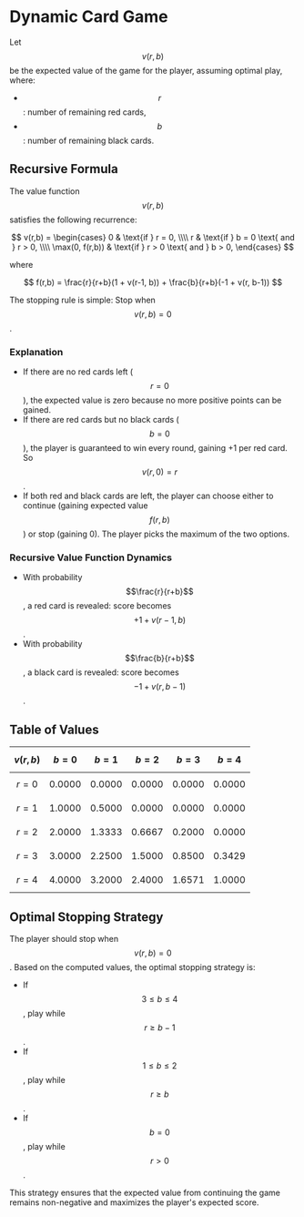 # Dynamic Card Game

Let $$v(r,b)$$ be the expected value of the game for the player, assuming optimal play, where:
- $$r$$: number of remaining red cards,
- $$b$$: number of remaining black cards.

## Recursive Formula

The value function $$v(r,b)$$ satisfies the following recurrence:

$$
v(r,b) =
\begin{cases}
0 & \text{if } r = 0, \\\\
r & \text{if } b = 0 \text{ and } r > 0, \\\\
\max(0, f(r,b)) & \text{if } r > 0 \text{ and } b > 0,
\end{cases}
$$

where

$$
f(r,b) = \frac{r}{r+b}(1 + v(r-1, b)) + \frac{b}{r+b}(-1 + v(r, b-1))
$$

The stopping rule is simple: Stop when $$v(r,b) = 0$$.

### Explanation
- If there are no red cards left ($$r = 0$$), the expected value is zero because no more positive points can be gained.
- If there are red cards but no black cards ($$b = 0$$), the player is guaranteed to win every round, gaining +1 per red card. So $$v(r,0) = r$$.
- If both red and black cards are left, the player can choose either to continue (gaining expected value $$f(r,b)$$) or stop (gaining 0). The player picks the maximum of the two options.

### Recursive Value Function Dynamics
- With probability $$\frac{r}{r+b}$$, a red card is revealed: score becomes $$+1 + v(r-1,b)$$.
- With probability $$\frac{b}{r+b}$$, a black card is revealed: score becomes $$-1 + v(r,b-1)$$.

## Table of Values

| $$v(r,b)$$ | $$b=0$$ | $$b=1$$ | $$b=2$$ | $$b=3$$ | $$b=4$$ |
|-----------|---------|---------|---------|---------|---------|
| $$r=0$$   | 0.0000  | 0.0000  | 0.0000  | 0.0000  | 0.0000  |
| $$r=1$$   | 1.0000  | 0.5000  | 0.0000  | 0.0000  | 0.0000  |
| $$r=2$$   | 2.0000  | 1.3333  | 0.6667  | 0.2000  | 0.0000  |
| $$r=3$$   | 3.0000  | 2.2500  | 1.5000  | 0.8500  | 0.3429  |
| $$r=4$$   | 4.0000  | 3.2000  | 2.4000  | 1.6571  | 1.0000  |

## Optimal Stopping Strategy

The player should stop when $$v(r,b) = 0$$. Based on the computed values, the optimal stopping strategy is:

- If $$3 \leq b \leq 4$$, play while $$r \geq b - 1$$.
- If $$1 \leq b \leq 2$$, play while $$r \geq b$$.
- If $$b = 0$$, play while $$r > 0$$.

This strategy ensures that the expected value from continuing the game remains non-negative and maximizes the player's expected score.

